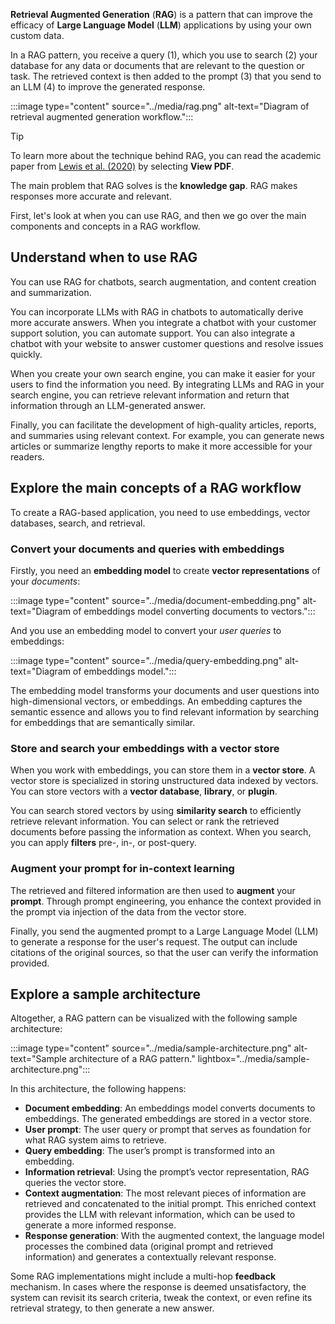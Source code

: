 
**Retrieval Augmented Generation** (**RAG**) is a pattern that can improve the efficacy of **Large Language Model** (**LLM**) applications by using your own custom data.

In a RAG pattern, you receive a query (1), which you use to search (2) your database for any data or documents that are relevant to the question or task. The retrieved context is then added to the prompt (3) that you send to an LLM (4) to improve the generated response.

:::image type="content" source="../media/rag.png" alt-text="Diagram of retrieval augmented generation workflow.":::

> [!Tip]
> To learn more about the technique behind RAG, you can read the academic paper from [Lewis et al. (2020)](https://arxiv.org/abs/2005.11401?azure-portal=true) by selecting **View PDF**.

The main problem that RAG solves is the **knowledge gap**. RAG makes responses more accurate and relevant.

First, let's look at when you can use RAG, and then we go over the main components and concepts in a RAG workflow.

## Understand when to use RAG

You can use RAG for chatbots, search augmentation, and content creation and summarization.

You can incorporate LLMs with RAG in chatbots to automatically derive more accurate answers. When you integrate a chatbot with your customer support solution, you can automate support. You can also integrate a chatbot with your website to answer customer questions and resolve issues quickly.

When you create your own search engine, you can make it easier for your users to find the information you need. By integrating LLMs and RAG in your search engine, you can retrieve relevant information and return that information through an LLM-generated answer.

Finally, you can facilitate the development of high-quality articles, reports, and summaries using relevant context. For example, you can generate news articles or summarize lengthy reports to make it more accessible for your readers.

## Explore the main concepts of a RAG workflow

To create a RAG-based application, you need to use embeddings, vector databases, search, and retrieval.

### Convert your documents and queries with embeddings

Firstly, you need an **embedding model** to create **vector representations** of your *documents*:

:::image type="content" source="../media/document-embedding.png" alt-text="Diagram of embeddings model converting documents to vectors.":::

And you use an embedding model to convert your *user queries* to embeddings:

:::image type="content" source="../media/query-embedding.png" alt-text="Diagram of embeddings model.":::

The embedding model transforms your documents and user questions into high-dimensional vectors, or embeddings. An embedding captures the semantic essence and allows you to find relevant information by searching for embeddings that are semantically similar.

### Store and search your embeddings with a vector store

When you work with embeddings, you can store them in a **vector store**. A vector store is specialized in storing unstructured data indexed by vectors. You can store vectors with a **vector database**, **library**, or **plugin**.

You can search stored vectors by using **similarity search** to efficiently retrieve relevant information. You can select or rank the retrieved documents before passing the information as context. When you search, you can apply **filters** pre-, in-, or post-query.

### Augment your prompt for in-context learning

The retrieved and filtered information are then used to **augment** your **prompt**. Through prompt engineering, you enhance the context provided in the prompt via injection of the data from the vector store.

Finally, you send the augmented prompt to a Large Language Model (LLM) to generate a response for the user's request. The output can include citations of the original sources, so that the user can verify the information provided.

## Explore a sample architecture

Altogether, a RAG pattern can be visualized with the following sample architecture:

:::image type="content" source="../media/sample-architecture.png" alt-text="Sample architecture of a RAG pattern." lightbox="../media/sample-architecture.png":::

In this architecture, the following happens:

- **Document embedding**: An embeddings model converts documents to embeddings. The generated embeddings are stored in a vector store.
- **User prompt**: The user query or prompt that serves as foundation for what RAG system aims to retrieve.
- **Query embedding**: The user’s prompt is transformed into an embedding.
- **Information retrieval**: Using the prompt’s vector representation, RAG queries the vector store.
- **Context augmentation**: The most relevant pieces of information are retrieved and concatenated to the initial prompt. This enriched context provides the LLM with relevant information, which can be used to generate a more informed response.
- **Response generation**: With the augmented context, the language model processes the combined data (original prompt and retrieved information) and generates a contextually relevant response.

Some RAG implementations might include a multi-hop **feedback** mechanism. In cases where the response is deemed unsatisfactory, the system can revisit its search criteria, tweak the context, or even refine its retrieval strategy, to then generate a new answer.
